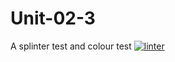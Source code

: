 # Unit-02-3
A splinter test and colour test
[![linter](https://github.com/Jawal-Arcilla/Unit-02-3/workflows/linter/badge.svg)](https://github.com/marketplace/actions/super-linter)
